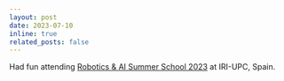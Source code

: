 ```yaml
---
layout: post
date: 2023-07-10 
inline: true
related_posts: false
---
```


Had fun attending <a href="https://www.iri.upc.edu/workshops/RoboticsAISummerSchool2023/">Robotics & AI Summer School 2023</a> at IRI-UPC, Spain.